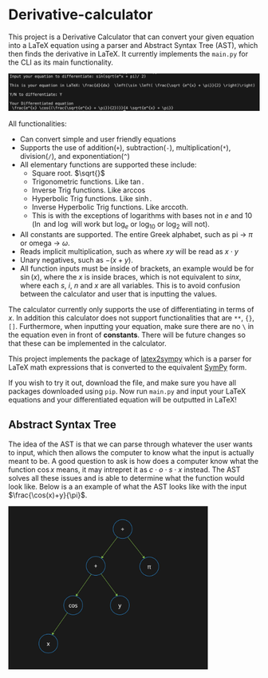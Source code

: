 # Derivative-calculator
This project is a Derivative Calculator that can convert your given equation into a LaTeX equation using a parser and Abstract Syntax Tree (AST), which then finds the derivative in LaTeX. It currently implements the `main.py` for the CLI as its main functionality.

![Example of CLI in action](pictures/CLI_example.png)

All functionalities:
* Can convert simple and user friendly equations
* Supports the use of addition(`+`), subtraction(`-`), multiplication(`*`), division(`/`), and exponentiation(`^`)
* All elementary functions are supported these include:  
    * Square root. $\sqrt{}$
    * Trigonometric functions. Like $\tan$.
    * Inverse Trig functions. Like $\arccos$
    * Hyperbolic Trig functions. Like $\sinh$.
    * Inverse Hyperbolic Trig functions. Like $\text{arccoth}$.
    * This is with the exceptions of logarithms with bases not in $e$ and $10$ ($\ln$ and $\log$ will work but $\log_e$ or $\log_{10}$ or $\log_2$ will not). 
* All constants are supported. The entire Greek alphabet, such as pi &rarr; $\pi$ or omega &rarr; $\omega$. 
* Reads implicit multiplication, such as where $xy$ will be read as $x \cdot y$
* Unary negatives, such as $-(x+y)$. 
* All function inputs must be inside of brackets, an example would be for $\sin(x)$, where the $x$ is inside braces, which is not equivalent to $sinx$, where each $s$, $i$, $n$ and $x$ are all variables. This is to avoid confusion between the calculator and user that is inputting the values.

The calculator currently only supports the use of differentiating in terms of $x$. In addition this calculator does not support functionalities that are `**`, `{}`, `[]`. Furthermore, when inputting your equation, make sure there are no `\` in the equation even in front of **constants**. There will be future changes so that these can be implemented in the calculator.

This project implements the package of [latex2sympy](https://pypi.org/project/latex2sympy2/) which is a parser for LaTeX math expressions that is converted to the equivalent [SymPy](https://www.sympy.org/en/index.html) form.

If you wish to try it out, download the file, and make sure you have all packages downloaded using `pip`. Now run `main.py` and input your LaTeX equations and your differentiated equation will be outputted in LaTeX!

## Abstract Syntax Tree
The idea of the AST is that we can parse through whatever the user wants to input, which then allows the computer to know what the input is actually meant to be. A good question to ask is how does a computer know what the function $\cos{x}$ means, it may intrepret it as $c\cdot o \cdot s \cdot x$ instead. The AST solves all these issues and is able to determine what the function would look like. Below is a an example of what the AST looks like with the input $\frac{\cos(x)+y}{\pi}$.

<img src="pictures/ast_example.png" alt="drawing" width="400"/>